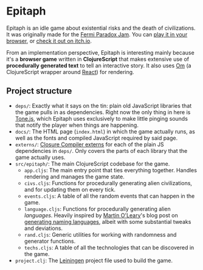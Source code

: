 # Epitaph

Epitaph is an idle game about existential risks and the death of civilizations. It was originally made for the [Fermi Paradox Jam](https://itch.io/jam/fermi-paradox-jam). You can [play it in your browser](https://mkremins.github.io/epitaph), or [check it out on itch.io](https://mkremins.itch.io/epitaph).

From an implementation perspective, Epitaph is interesting mainly because it's a **browser game** written in **ClojureScript** that makes extensive use of **procedurally generated text** to tell an interactive story. It also uses [Om](https://github.com/omcljs/om) (a ClojureScript wrapper around [React](https://facebook.github.io/react/)) for rendering.

## Project structure

* `deps/`: Exactly what it says on the tin: plain old JavaScript libraries that the game pulls in as dependencies. Right now the only thing in here is [Tone.js](https://github.com/Tonejs/Tone.js/), which Epitaph uses exclusively to make little pinging sounds that notify the player when things are happening.
* `docs/`: The HTML page (`index.html`) in which the game actually runs, as well as the fonts and compiled JavaScript required by said page.
* `externs/`: [Closure Compiler externs](https://developers.google.com/closure/compiler/docs/api-tutorial3) for each of the plain JS dependencies in `deps/`. Only covers the parts of each library that the game actually uses.
* `src/epitaph/`: The main ClojureScript codebase for the game.
  * `app.cljs`: The main entry point that ties everything together. Handles rendering and manages the game state.
  * `civs.cljs`: Functions for procedurally generating alien civilizations, and for updating them on every tick.
  * `events.cljs`: A table of all the random events that can happen in the game.
  * `language.cljs`: Functions for procedurally generating alien *languages*. Heavily inspired by [Martin O'Leary](http://mewo2.com/)'s blog post on [generating naming languages](http://mewo2.com/notes/naming-language/), albeit with some substantial tweaks and deviations.
  * `rand.cljs`: Generic utilities for working with randomness and generator functions.
  * `techs.cljs`: A table of all the technologies that can be discovered in the game.
* `project.clj`: The [Leiningen](https://github.com/technomancy/leiningen) project file used to build the game.
